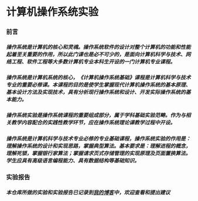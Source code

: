 # 计算机操作系统实验

### 前言 ###

##### 操作系统是计算机的核心和灵魂。操作系统软件的设计对整个计算机的功能和性能起着至关重要的作用，所以此门课也是必不可少的，是面向计算机科学与技术、网络工程、软件工程等大多数计算机专业本科生开设的一门计算机专业课程。
##### 操作系统是计算机系统的核心，《计算机操作系统基础》课程是计算机科学与技术专业的重要必修课。本课程的目的是使学生掌握现代计算机操作系统的基本原理、基本设计方法及实现技术，具有分析现行操作系统和设计、开发实际操作系统的基本能力。
##### 操作系统实验是操作系统课程的重要组成部分，属于学科基础实验范畴。作为与相关教学内容配合的实践性教学环节，应在操作系统理论课教学过程中开设。
##### 操作系统是计算机科学与技术专业必修的专业基础课程，操作系统实验的作用是：理解操作系统的设计和实现思路，掌握典型算法。基本要求是：理解进程的概念，理解死锁，掌握银行家算法；掌握请求页式存储管理的实现原理及页面置换算法。学生应具有高级语言编程能力、具有数据结构等基础知识。

### 实验报告

##### 本仓库所做的实验和实验报告已记录到[我的博客](http://fisher.lazybone.xyz/tags/%E6%93%8D%E4%BD%9C%E7%B3%BB%E7%BB%9F/)中，欢迎查看和提出建议

